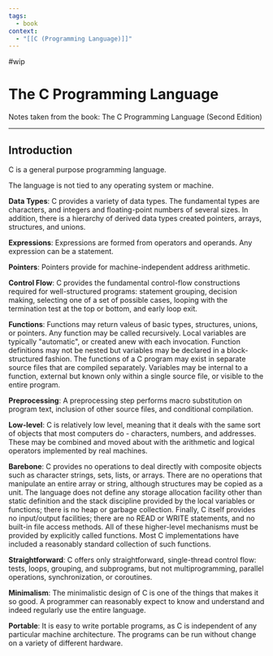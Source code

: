 ```yaml
---
tags:
  - book
context:
  - "[[C (Programming Language)]]"
---
```


#wip

# The C Programming Language

Notes taken from the book: The C Programming Language (Second Edition)

---

## Introduction

C is a general purpose programming language.

The language is not tied to any operating system or machine.

**Data Types**: C provides a variety of data types. The fundamental types are characters, and integers and floating-point numbers of several sizes. In addition, there is a hierarchy of derived data types created pointers, arrays, structures, and unions.

**Expressions**: Expressions are formed from operators and operands. Any expression can be a statement.

**Pointers**: Pointers provide for machine-independent address arithmetic.

**Control Flow**: C provides the fundamental control-flow constructions required for well-structured programs: statement grouping, decision making, selecting one of a set of possible cases, looping with the termination test at the top or bottom, and early loop exit.

**Functions**: Functions may return valeus of basic types, structures, unions, or pointers. Any function may be called recursively. Local variables are typically "automatic", or created anew with each invocation. Function definitions may not be nested but variables may be declared in a block-structured fashion. The functions of a C program may exist in separate source files that are compiled separately. Variables may be internal to a function, external but known only within a single source file, or visible to the entire program.

**Preprocessing**: A preprocessing step performs macro substitution on program text, inclusion of other source files, and conditional compilation.

**Low-level**: C is relatively low level, meaning that it deals with the same sort of objects that most computers do - characters, numbers, and addresses. These may be combined and moved about with the arithmetic and logical operators implemented by real machines.

**Barebone**: C provides no operations to deal directly with composite objects such as character strings, sets, lists, or arrays. There are no operations that manipulate an entire array or string, although structures may be copied as a unit. The language does not define any storage allocation facility other than static definition and the stack discipline provided by the local variables or functions; there is no heap or garbage collection. Finally, C itself provides no input/output facilities; there are no READ or WRITE statements, and no built-in file access methods. All of these higher-level mechanisms must be provided by explicitly called functions. Most C implementations have included a reasonably standard collection of such functions.

**Straightforward**: C offers only straightforward, single-thread control flow: tests, loops, grouping, and subprograms, but not multiprogramming, parallel operations, synchronization, or coroutines.

**Minimalism**: The minimalistic design of C is one of the things that makes it so good. A programmer can reasonably expect to know and understand and indeed regularly use the entire language.

**Portable**: It is easy to write portable programs, as C is independent of any particular machine architecture. The programs can be run without change on a variety of different hardware.
